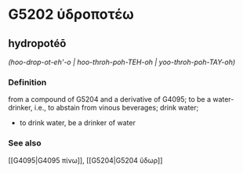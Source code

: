 # G5202 ὑδροποτέω

## hydropotéō

_(hoo-drop-ot-eh'-o | hoo-throh-poh-TEH-oh | yoo-throh-poh-TAY-oh)_

### Definition

from a compound of G5204 and a derivative of G4095; to be a water-drinker, i.e., to abstain from vinous beverages; drink water; 

- to drink water, be a drinker of water

### See also

[[G4095|G4095 πίνω]], [[G5204|G5204 ὕδωρ]]
